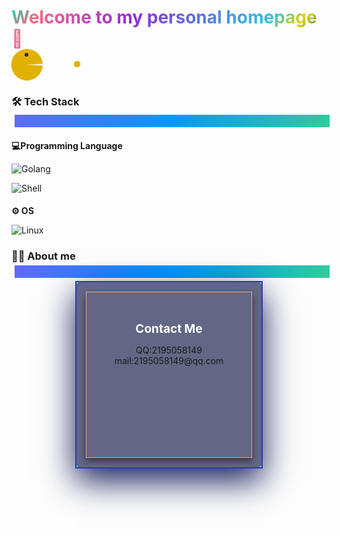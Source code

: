 <style>
        /*欢迎标题效果*/
       h1 {
            background: -webkit-linear-gradient(135deg,
                    #0eaf6d,
                    #ff6ac6 25%,
                    #147b96 50%,
                    #e6d205 55%,
                    #2cc4e0 60%,
                    #8b2ce0 80%,
                    #ff6384 95%,
                    #08dfb4);
            -webkit-text-fill-color: transparent;
            -webkit-background-clip: text;
            -webkit-background-size: 200% 100%;
            -webkit-animation: flowCss 20s infinite linear;
        }

        @-webkit-keyframes flowCss {
            0% {
                background-position: 0 0;
            }

            100% {
                background-position: -400% 0;
            }
        }
        h1:hover {
            -webkit-animation: flowCss 8s infinite linear;
        }

        /*隔离条*/
        .bg {
            margin: 5px;
            width: 100%;
            height: 0.5vh;
            background: linear-gradient(-45deg, #dae, #f66, #3c9, #09f, #66f);
            background-size: 200% 200%;
            animation: gradient 20s ease infinite;
        }
        @keyframes gradient {
            0% {
                background-position: 0 12%;
            }

            50% {
                background-position: 100% 100%;
            }

            100% {
                background-position: 0 12%;
            }
        }
        /*吃豆人*/
        .pacMan {
            display: inline-block;
            position: relative;
            margin: 0px;
        }
        .pacMan::before {
            content: '';
            width: 0.4em;
            height: 0.4em;
            border-radius: 50%;
            background-color: #333;
            position: absolute;
            top: 6px;
            left: 21px;
            z-index: 2000;
        }
        .mouth1 {
            width: 0;
            height: 0;
            border: 25px solid #E1B204;
            border-radius: 50%;
            border-right-color: transparent;
            animation: upup .32s 0s infinite;
            position: relative;
            z-index: 3;
        }
        @keyframes upup {
            0% {
                transform: rotate(270deg);
            }

            50% {
                transform: rotate(1turn);
            }

            100% {
                transform: rotate(270deg);
            }
        }
        .mouth2 {
            width: 0;
            height: 0;
            border: 25px solid #E1B204;
            border-right-color: transparent;
            border-radius: 25px;
            margin-top: -50px;
            animation: downdown .32s 0s infinite;
            position: relative;
            z-index: 3;
        }
        @keyframes downdown {
            0% {
                transform: rotate(90deg);
            }

            50% {
                transform: rotate(0);
            }

            100% {
                transform: rotate(90deg);
            }
        }
        .beanOne {
            background-color: #E1B204;
            border-radius: 50%;
            width: 10px;
            height: 10px;
            position: absolute;
            transform: translateY(-6px);
            top: 25px;
            left: 100px;
            animation: beanAnimation 1s linear .52s infinite;
        }

        .beanTwo {
            background-color: #E1B204;
            border-radius: 50%;
            width: 10px;
            height: 10px;
            position: absolute;
            transform: translateY(-6px);
            top: 25px;
            left: 100px;
            animation: beanAnimation 1s linear 1.1s infinite;
        }
        @keyframes beanAnimation {
            75% {
                opacity: .72;
            }

            100% {
                transform: translate(-100px, -6px);
            }
        }
        /*边框样式*/
        *{
            margin:0;
            padding:0;
        }   

        .container{  
        padding-top: 20px;
        padding-bottom: 20px;
        position: relative;
        top: 130px;
        }
        .content h2{ font-size:19px;}
        .box{
        position: absolute;
        top: 50%;
        left: 50%;
        transform: translate(-50%, -50%);
        width: 300px;
        height: 300px;
        background: #111845a6;
        box-sizing: border-box;
        overflow: hidden;
        box-shadow: 0 20px 50px rgb(23, 32, 90);
        border: 2px solid #2a3cad;
        color: white;
        padding: 20px;
        }

        .box:before{
        content: '';
        position:absolute;
        top:0;
        left:-100%;
        width:100%;
        height:100%;
        background: rgba(255,255,255,0.1);
        transition:0.5s;
        pointer-events: none;
        }

        .box:hover:before{
        left:-50%;
        transform: skewX(-5deg);
        }


        .box .content{
        position:absolute;
        top:15px;
        left:15px;
        right:15px;
        bottom:15px;
        border:1px solid #f0a591;
        padding:20px;
        text-align:center;
        box-shadow: 0 5px 10px rgba(9,0,0,0.5);
        
        }

        .box span{
        position: absolute;
        top: 0;
        left: 0;
        width: 100%;
        height: 100%;
        display: block;
        box-sizing: border-box;
        
        }

        .box span:nth-child(1)
        {
        transform:rotate(0deg);
        }

        .box span:nth-child(2)
        {
        transform:rotate(90deg);
        }

        .box span:nth-child(3)
        {
        transform:rotate(180deg);
        }

        .box span:nth-child(4)
        {
        transform:rotate(270deg);
        }

        .box span:before
        {
        content: '';
        position: absolute;
        width:100%;
        height: 2px;
        background: #50dfdb;
        animation: animate 4s linear infinite;
        }

        @keyframes animate {
        0% {
        transform:scaleX(0);
        transform-origin: left;
        }
        50%
        {
            transform:scaleX(1);
        transform-origin: left;
        }
        50.1%
        {
            transform:scaleX(1);
        transform-origin: right;
            
        }
        
        100%
        {
            transform:scaleX(0);
        transform-origin: right;
            
        }
        } 
</style>

<h1>Welcome to my personal homepage 👋</h1>

<div class="pacMan">
        <div class="eye"></div>
        <div class="mouth1"></div>
        <div class="mouth2"></div>
        <div class="beanOne"></div>
        <div class="beanTwo"></div>
</div>

### 🛠 Tech Stack
<div class="bg"></div>

#### 💻Programming Language

![Golang](https://img.shields.io/badge/-Go-00ADD8?style=flat&logo=go&logoColor=white)

![Shell](https://img.shields.io/badge/-Shell-4EAA25?style=flat&logo=gnu-bash&logoColor=white)

#### ⚙️ OS

![Linux](https://img.shields.io/badge/-Linux-FCC624?style=flat&logo=linux&logoColor=black)


### 👨‍💻 About me
<div class="bg"></div>

  <div class="container">
      <div class="box">
        <span></span>
        <span></span>
        <span></span>
        <span></span>
        <div class="content">
          <h2>Contact Me</h2>
          <p>
          <a>QQ:2195058149</a>
          <br/>
          <a>mail:2195058149@qq.com</a>
          </p>
        </div>
  </div>
